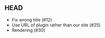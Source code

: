 ## HEAD

  * Fix wrong title (#12)
  * Use URL of plugin rather than our site (#25)
  * Rendering (#30)
